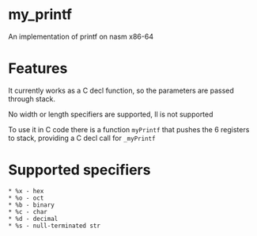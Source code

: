# my_printf
An implementation of printf on nasm x86-64

# Features
It currently works as a C decl function, so the parameters are passed through stack.

No width or length specifiers are supported, ll is not supported
    
To use it in C code there is a function `myPrintf` that pushes the 6 registers to stack, providing a C decl call for `_myPrintf`

# Supported specifiers
    * %x - hex
    * %o - oct
    * %b - binary
    * %c - char
    * %d - decimal
    * %s - null-terminated str
